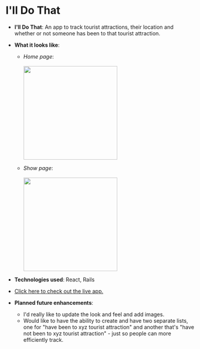 # I'll Do That

- <b>I'll Do That</b>: An app to track tourist attractions, their location and whether or not someone has been to that tourist attraction.

- <b>What it looks like</b>: 
    - *Home page*: <br /><br /><img src="https://i.imgur.com/COCPJ5S.png" width="250"> 

    - *Show page*: <br /><br /><img src="https://i.imgur.com/FKcZ1Xz.png" width="250"> 

- <b>Technologies used</b>: React, Rails

- [Click here to check out the live app.](https://60e4d0851700ea488d7e083a--goofy-jang-1291fb.netlify.app/)

- <b>Planned future enhancements</b>: 
    - I'd really like to update the look and feel and add images. 
    - Would like to have the ability to create and have two separate lists, one for "have been to xyz tourist attraction" and another that's "have not been to xyz tourist attraction" - just so people can more efficiently track.